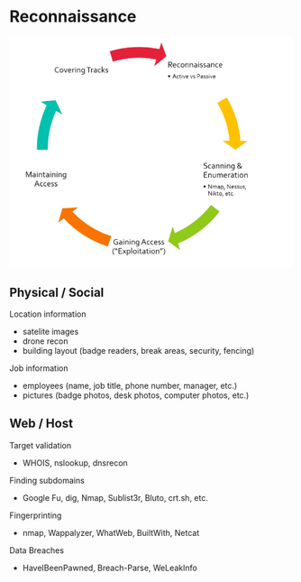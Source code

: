 # Reconnaissance

![](https://github.com/Cyberd0xed/practical-ethical-hacking/blob/main/resources/9b58f8af583143e4a5d42d1af3a34e69.png?raw=true)

## Physical / Social

Location information
- satelite images
- drone recon
- building layout (badge readers, break areas, security, fencing)

Job information
- employees (name, job title, phone number, manager, etc.)
- pictures (badge photos, desk photos, computer photos, etc.)

## Web / Host
Target validation 
- WHOIS, nslookup, dnsrecon

Finding subdomains
- Google Fu, dig, Nmap, Sublist3r, Bluto, crt.sh, etc.

Fingerprinting
- nmap, Wappalyzer, WhatWeb, BuiltWith, Netcat

Data Breaches
- HaveIBeenPawned, Breach-Parse, WeLeakInfo
